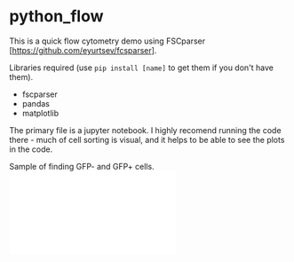 # python_flow
This is a quick flow cytometry demo using FSCparser [https://github.com/eyurtsev/fcsparser].  
  
Libraries required (use `pip install [name]` to get them if you don't have them).
- fscparser
- pandas
- matplotlib

The primary file is a jupyter notebook. I highly recomend running the code there - much of cell sorting is visual, and it helps to be able to see the plots in the code.  
  
Sample of finding GFP- and GFP+ cells.
![Sample of finding GFP- and GFP+ cells.](sample.pdf)

